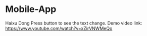 # Mobile-App
Haixu Dong
Press button to see the text change.
Demo video link: https://www.youtube.com/watch?v=xZirVNWMeQo
